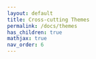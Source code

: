 ```yaml
---
layout: default
title: Cross-cutting Themes
permalink: /docs/themes
has_children: true
mathjax: true
nav_order: 6
---
```


